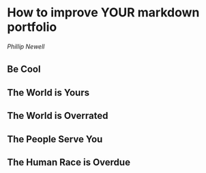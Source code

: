 # How to improve YOUR markdown portfolio
###### Phillip Newell

## Be Cool

## The World is Yours

## The World is Overrated

## The People Serve You

## The Human Race is Overdue
